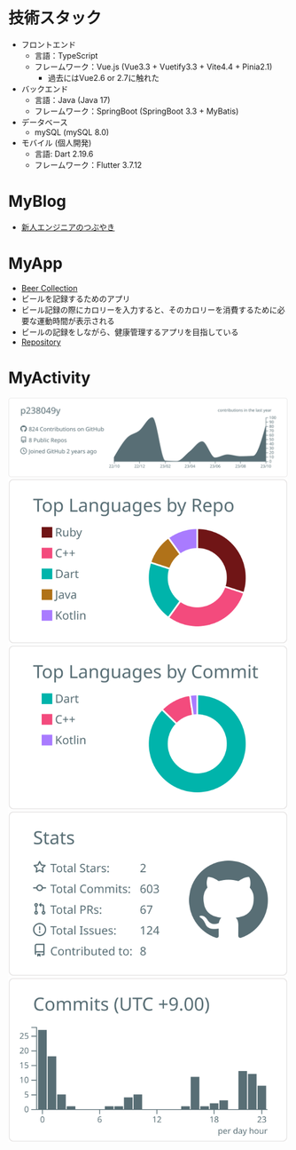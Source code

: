 # 技術スタック
- フロントエンド
  - 言語：TypeScript
  - フレームワーク：Vue.js (Vue3.3 + Vuetify3.3 + Vite4.4 + Pinia2.1)
    - 過去にはVue2.6 or 2.7に触れた
- バックエンド
  - 言語：Java (Java 17)
  - フレームワーク：SpringBoot (SpringBoot 3.3 + MyBatis)
- データベース
  - mySQL (mySQL 8.0)
- モバイル (個人開発)
  - 言語: Dart 2.19.6
  - フレームワーク：Flutter 3.7.12


# MyBlog
- [新人エンジニアのつぶやき](https://p238049y.hatenablog.com/)

# MyApp
- [Beer Collection](https://play.google.com/store/apps/details?id=io.github.p2388049y.beer_collection&pli=1)
 - ビールを記録するためのアプリ
 - ビール記録の際にカロリーを入力すると、そのカロリーを消費するために必要な運動時間が表示される
 - ビールの記録をしながら、健康管理するアプリを目指している
 - [Repository](https://github.com/p238049y/beer-collection-app)

# MyActivity
<!--
**p238049y/p238049y** is a ✨ _special_ ✨ repository because its `README.md` (this file) appears on your GitHub profile.

Here are some ideas to get you started:

- 🔭 I’m currently working on ...
- 🌱 I’m currently learning ...
- 👯 I’m looking to collaborate on ...
- 🤔 I’m looking for help with ...
- 💬 Ask me about ...
- 📫 How to reach me: ...
- 😄 Pronouns: ...
- ⚡ Fun fact: ...
-->



[![](https://raw.githubusercontent.com/p238049y/p238049y/main/profile-summary-card-output/default/0-profile-details.svg)](https://github.com/vn7n24fzkq/github-profile-summary-cards)
[![](https://raw.githubusercontent.com/p238049y/p238049y/main/profile-summary-card-output/default/1-repos-per-language.svg)](https://github.com/vn7n24fzkq/github-profile-summary-cards) [![](https://raw.githubusercontent.com/p238049y/p238049y/main/profile-summary-card-output/default/2-most-commit-language.svg)](https://github.com/vn7n24fzkq/github-profile-summary-cards)
[![](https://raw.githubusercontent.com/p238049y/p238049y/main/profile-summary-card-output/default/3-stats.svg)](https://github.com/vn7n24fzkq/github-profile-summary-cards) [![](https://raw.githubusercontent.com/p238049y/p238049y/main/profile-summary-card-output/default/4-productive-time.svg)](https://github.com/vn7n24fzkq/github-profile-summary-cards)
